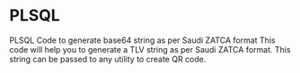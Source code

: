 # PLSQL
PLSQL Code to generate base64 string as per Saudi ZATCA format
This code will help you to generate a TLV string as per Saudi ZATCA format. This string can be passed to any utility to create QR code.
